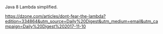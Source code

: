 Java 8 Lambda simplified.

https://dzone.com/articles/dont-fear-the-lambda?edition=334864&utm_source=Daily%20Digest&utm_medium=email&utm_campaign=Daily%20Digest%202017-11-10